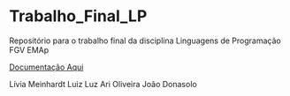# Trabalho_Final_LP
Repositório para o trabalho final da disciplina Linguagens de Programação FGV EMAp

[Documentação Aqui](ttps://rawcdn.githack.com/liviameinhardt/Trabalho_Final_LP/Documentacao/_build/html/index.html)


Lívia Meinhardt
Luiz Luz
Ari Oliveira 
João Donasolo
